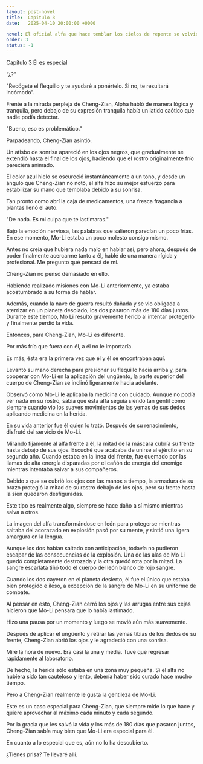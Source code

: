 ```yaml
---
layout: post-novel
title:  Capitulo 3
date:   2025-04-10 20:00:00 +0000

novel: El oficial alfa que hace temblar los cielos de repente se volvió dulce
order: 3
status: -1
---
```


Capítulo 3 Él es especial

“¿?”

"Recógete el flequillo y te ayudaré a ponértelo. Si no, te resultará incómodo".

Frente a la mirada perpleja de Cheng-Zian, Alpha habló de manera lógica y tranquila, pero debajo de su expresión tranquila había un latido caótico que nadie podía detectar.

"Bueno, eso es problemático."

Parpadeando, Cheng-Zian asintió.

Un atisbo de sonrisa apareció en los ojos negros, que gradualmente se extendió hasta el final de los ojos, haciendo que el rostro originalmente frío pareciera animado.

El color azul hielo se oscureció instantáneamente a un tono, y desde un ángulo que Cheng-Zian no notó, el alfa hizo su mejor esfuerzo para estabilizar su mano que temblaba debido a su sonrisa.

Tan pronto como abrí la caja de medicamentos, una fresca fragancia a plantas llenó el auto.

"De nada. Es mi culpa que te lastimaras."

Bajo la emoción nerviosa, las palabras que salieron parecían un poco frías. En ese momento, Mo-Li estaba un poco molesto consigo mismo.

Antes no creía que hubiera nada malo en hablar así, pero ahora, después de poder finalmente acercarme tanto a él, hablé de una manera rígida y profesional. Me pregunto qué pensará de mí.

Cheng-Zian no pensó demasiado en ello.

Habiendo realizado misiones con Mo-Li anteriormente, ya estaba acostumbrado a su forma de hablar.

Además, cuando la nave de guerra resultó dañada y se vio obligada a aterrizar en un planeta desolado, los dos pasaron más de 180 días juntos. Durante este tiempo, Mo Li resultó gravemente herido al intentar protegerlo y finalmente perdió la vida.

Entonces, para Cheng-Zian, Mo-Li es diferente.

Por más frío que fuera con él, a él no le importaría.

Es más, ésta era la primera vez que él y él se encontraban aquí.

Levantó su mano derecha para presionar su flequillo hacia arriba y, para cooperar con Mo-Li en la aplicación del ungüento, la parte superior del cuerpo de Cheng-Zian se inclinó ligeramente hacia adelante.

Observó cómo Mo-Li le aplicaba la medicina con cuidado. Aunque no podía ver nada en su rostro, sabía que esta alfa seguía siendo tan gentil como siempre cuando vio los suaves movimientos de las yemas de sus dedos aplicando medicina en la herida.

En su vida anterior fue él quien lo trató. Después de su renacimiento, disfrutó del servicio de Mo-Li.

Mirando fijamente al alfa frente a él, la mitad de la máscara cubría su frente hasta debajo de sus ojos. Escuché que acababa de unirse al ejército en su segundo año. Cuando estaba en la línea del frente, fue quemado por las llamas de alta energía disparadas por el cañón de energía del enemigo mientras intentaba salvar a sus compañeros.

Debido a que se cubrió los ojos con las manos a tiempo, la armadura de su brazo protegió la mitad de su rostro debajo de los ojos, pero su frente hasta la sien quedaron desfiguradas.

Este tipo es realmente algo, siempre se hace daño a sí mismo mientras salva a otros.

La imagen del alfa transformándose en león para protegerse mientras saltaba del acorazado en explosión pasó por su mente, y sintió una ligera amargura en la lengua.

Aunque los dos habían saltado con anticipación, todavía no pudieron escapar de las consecuencias de la explosión. Una de las alas de Mo Li quedó completamente destrozada y la otra quedó rota por la mitad. La sangre escarlata tiñó todo el cuerpo del león blanco de rojo sangre.

Cuando los dos cayeron en el planeta desierto, él fue el único que estaba bien protegido e ileso, a excepción de la sangre de Mo-Li en su uniforme de combate.

Al pensar en esto, Cheng-Zian cerró los ojos y las arrugas entre sus cejas hicieron que Mo-Li pensara que lo había lastimado.

Hizo una pausa por un momento y luego se movió aún más suavemente.

Después de aplicar el ungüento y retirar las yemas tibias de los dedos de su frente, Cheng-Zian abrió los ojos y le agradeció con una sonrisa.

Miré la hora de nuevo. Era casi la una y media. Tuve que regresar rápidamente al laboratorio.

De hecho, la herida sólo estaba en una zona muy pequeña. Si el alfa no hubiera sido tan cauteloso y lento, debería haber sido curado hace mucho tiempo.

Pero a Cheng-Zian realmente le gusta la gentileza de Mo-Li.

Este es un caso especial para Cheng-Zian, que siempre mide lo que hace y quiere aprovechar al máximo cada minuto y cada segundo.

Por la gracia que les salvó la vida y los más de 180 días que pasaron juntos, Cheng-Zian sabía muy bien que Mo-Li era especial para él.

En cuanto a lo especial que es, aún no lo ha descubierto.

¿Tienes prisa? Te llevaré allí.





